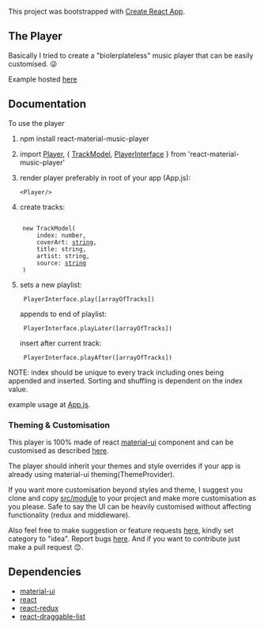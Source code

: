 This project was bootstrapped with [Create React App](https://github.com/facebook/create-react-app).

## The Player

Basically I tried to create a "biolerplateless" music player that can be easily customised. &#128540;

Example hosted [here](https://the-maazu.github.io/react-material-music-player/)

## Documentation

To use the player

1.  npm install react-material-music-player

2.  import [Player](https://github.com/the-maazu/react-material-music-player/blob/master/src/module/components/Player.js), { [TrackModel](https://github.com/the-maazu/react-material-music-player/tree/master/src/module/model), [PlayerInterface](https://github.com/the-maazu/react-material-music-player/blob/master/src/module/interface.js) } from 'react-material-music-player'

3.  render player preferably in root of your app (App.js):

        <Player/>

4.  create tracks:
<pre><code>
    new TrackModel( 
        index: number, 
        coverArt: <a href="https://developer.mozilla.org/en-US/docs/Web/API/HTMLImageElement/src">string</a>,
        title: string,
        artist: string, 
        source: <a href="https://developer.mozilla.org/en-US/docs/Web/API/HTMLMediaElement/src">string</a>
    )
</code></pre>

5.  sets a new playlist:

    <code> PlayerInterface.play([arrayOfTracks])</code>

    appends to end of playlist:

    <code> PlayerInterface.playLater([arrayOfTracks]) </code>

    insert after current track:

    <code> PlayerInterface.playAfter([arrayOfTracks])</code>

NOTE: index should be unique to every track including ones being appended and inserted. Sorting and shuffling is dependent on the index value.

example usage at [App.js](https://github.com/the-maazu/react-material-music-player/blob/master/src/App.js).

### Theming & Customisation

This player is 100% made of react [material-ui](https://material-ui.com/) component and can be customised as described [here](https://material-ui.com/customization/theming/).

The player should inherit your themes and style overrides if your app is already using material-ui theming(ThemeProvider).

If you want more customisation beyond styles and theme, I suggest you clone and copy [src/module](https://github.com/the-maazu/react-material-music-player/tree/master/src/module) to your project and make more customisation as you please. Safe to say the UI can be heavily customised without affecting functionality (redux and middleware).

Also feel free to make suggestion or feature requests [here](https://github.com/the-maazu/react-material-music-player/discussions/new), kindly set category to "idea".
Report bugs [here](https://github.com/the-maazu/react-material-music-player/issues). And if you want to contribute just make a pull request &#128522;.

## Dependencies

- [material-ui](https://material-ui.com/)
- [react](https://reactjs.org/)
- [react-redux](https://react-redux.js.org/)
- [react-draggable-list](https://www.npmjs.com/package/react-draggable-list)
